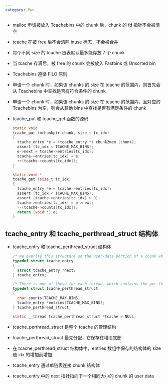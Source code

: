 ```yaml
---
category: Pwn
---
```


- malloc 申请被放入 Tcachebins 中的 chunk 后，chunk 的 fd 指针不会被清空

- tcache 在被 free 后不会清除 inuse 标志，不会被合并

- 每个不同 size 的 tcache 链表默认最多能存放 7 个 chunk

- 当 tcache 存满后，被 free 的 chunk 会被放入 Fastbins 或 Unsorted bin

- Tcachebins 遵循 FILO 原则

- 申请一个 chunk 时，如果该 chunks 的 size 在 tcache 的范围内，则首先会从 Tcachebins 中查找是否有符合条件的 chunk

- 申请一个 chunk 时，如果该 chunks 的 size 在 tcache 的范围内，且对应的 Tcachebins 为空，则会从其他 bins 中查找是否有满足条件的 chunk

- tcache_put 和 tcache_get 函数的源码

  ```c
  static void
  tcache_put (mchunkptr chunk, size_t tc_idx)
  {
    tcache_entry *e = (tcache_entry *) chunk2mem (chunk);
    assert (tc_idx < TCACHE_MAX_BINS);
    e->next = tcache->entries[tc_idx];
    tcache->entries[tc_idx] = e;
    ++(tcache->counts[tc_idx]);
  }
  
  static void *
  tcache_get (size_t tc_idx)
  {
    tcache_entry *e = tcache->entries[tc_idx];
    assert (tc_idx < TCACHE_MAX_BINS);
    assert (tcache->entries[tc_idx] > 0);
    tcache->entries[tc_idx] = e->next;
    --(tcache->counts[tc_idx]);
    return (void *) e;
  }
  ```

## tcache_entry 和 tcache_perthread_struct 结构体

- tcache_entry 和 tcache_perthread_struct 结构体

  ```c
  /* We overlay this structure on the user-data portion of a chunk when the chunk is stored in the per-thread cache.  */
  typedef struct tcache_entry
  {
    struct tcache_entry *next;
  } tcache_entry;
  
  /* There is one of these for each thread, which contains the per-thread cache (hence "tcache_perthread_struct").  Keeping overall size low is mildly important.  Note that COUNTS and ENTRIES are redundant (we could have just counted the linked list each time), this is for performance reasons.  */
  typedef struct tcache_perthread_struct
  {
    char counts[TCACHE_MAX_BINS];
    tcache_entry *entries[TCACHE_MAX_BINS];
  } tcache_perthread_struct;
  
  static __thread tcache_perthread_struct *tcache = NULL;
  ```

- tcache_perthread_struct 是整个 tcache 的管理结构 

- tcache_perthread_struct 最先分配，它保存在堆段底部

- 在 tcache_perthread_struct 结构体中，entries 数组中保存的结构体的 size 随 idx 的增加而增加

- tcache_entry 通过单链表连接 chunk 结构体

- tcache_entry 中的 next 指针指向下一个相同大小的 chunk 的 user data
